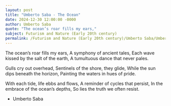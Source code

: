 ```yaml
---
layout: post
title: "Umberto Saba - The Ocean"
date: 2024-12-30 12:00:00 -0000
author: Umberto Saba
quote: "The ocean’s roar fills my ears,"
subject: Futurism and Nature (Early 20th century)
permalink: /Futurism and Nature (Early 20th century)/Umberto Saba/Umberto Saba - The Ocean
---
```


The ocean’s roar fills my ears,
A symphony of ancient tales,
Each wave kissed by the salt of the earth,
A tumultuous dance that never pales.

Gulls cry out overhead,
Sentinels of the shore, they glide,
While the sun dips beneath the horizon,
Painting the waters in hues of pride.

With each tide, life ebbs and flows,
A reminder of cycles that persist,
In the embrace of the ocean’s depths,
So lies the truth we often resist.

- Umberto Saba
